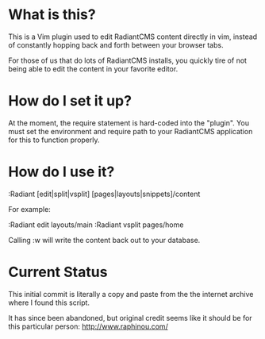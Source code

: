 What is this?
===================

This is a Vim plugin used to edit RadiantCMS content directly in vim, instead of constantly hopping back and forth between your browser tabs.

For those of us that do lots of RadiantCMS installs, you quickly tire of not being able to edit the content in your favorite editor.

How do I set it up?
===================

At the moment, the require statement is hard-coded into the "plugin". You must set the environment and require path to your RadiantCMS application for this to function properly.

How do I use it?
==================

:Radiant [edit|split|vsplit] [pages|layouts|snippets]/content

For example:

:Radiant edit layouts/main
:Radiant vsplit pages/home

Calling :w will write the content back out to your database.

Current Status
==================
This initial commit is literally a copy and paste from the the internet archive where I found this script. 

It has since been abandoned, but original credit seems like it should be for this particular person: http://www.raphinou.com/
